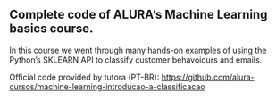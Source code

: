 ## Complete code of ALURA’s Machine Learning basics course. 

In this course we went through many hands-on examples of using the Python’s SKLEARN API to classify customer behavoiours and emails.

Official code provided by tutora (PT-BR): https://github.com/alura-cursos/machine-learning-introducao-a-classificacao
